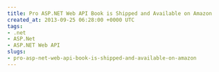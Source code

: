 ```yaml
---
title: Pro ASP.NET Web API Book is Shipped and Available on Amazon
created_at: 2013-09-25 06:28:00 +0000 UTC
tags:
- .net
- ASP.Net
- ASP.NET Web API
slugs:
- pro-asp-net-web-api-book-is-shipped-and-available-on-amazon
---
```

